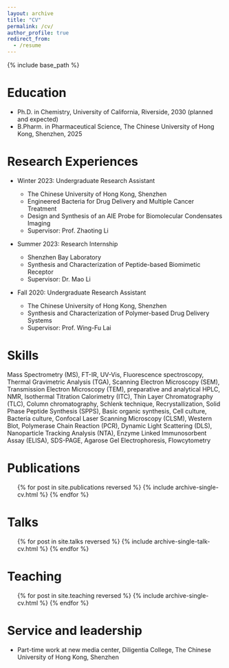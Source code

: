 ```yaml
---
layout: archive
title: "CV"
permalink: /cv/
author_profile: true
redirect_from:
  - /resume
---
```


{% include base_path %}

Education
======
* Ph.D. in Chemistry, University of California, Riverside, 2030 (planned and expected)
* B.Pharm. in Pharmaceutical Science, The Chinese University of Hong Kong, Shenzhen, 2025

Research Experiences
======
* Winter 2023: Undergraduate Research Assistant
  * The Chinese University of Hong Kong, Shenzhen
  * Engineered Bacteria for Drug Delivery and Multiple Cancer Treatment
  * Design and Synthesis of an AIE Probe for Biomolecular Condensates Imaging
  * Supervisor: Prof. Zhaoting Li

* Summer 2023: Research Internship
  * Shenzhen Bay Laboratory
  * Synthesis and Characterization of Peptide-based Biomimetic Receptor
  * Supervisor: Dr. Mao Li

* Fall 2020: Undergraduate Research Assistant
  * The Chinese University of Hong Kong, Shenzhen
  * Synthesis and Characterization of Polymer-based Drug Delivery Systems
  * Supervisor: Prof. Wing-Fu Lai
  
Skills
======
Mass Spectrometry (MS), FT-IR, UV-Vis, Fluorescence spectroscopy, Thermal Gravimetric Analysis (TGA), Scanning Electron Microscopy (SEM), Transmission Electron Microscopy (TEM), preparative and analytical HPLC, NMR, Isothermal Titration Calorimetry (ITC), Thin Layer Chromatography (TLC), Column chromatography, Schlenk technique, Recrystallization, Solid Phase Peptide Synthesis (SPPS), Basic organic synthesis, Cell culture, Bacteria culture, Confocal Laser Scanning Microscopy (CLSM), Western Blot, Polymerase Chain Reaction (PCR), Dynamic Light Scattering (DLS), Nanoparticle Tracking Analysis (NTA), Enzyme Linked Immunosorbent Assay (ELISA), SDS-PAGE, Agarose Gel Electrophoresis, Flowcytometry

Publications
======
  <ul>{% for post in site.publications reversed %}
    {% include archive-single-cv.html %}
  {% endfor %}</ul>
  
Talks
======
  <ul>{% for post in site.talks reversed %}
    {% include archive-single-talk-cv.html  %}
  {% endfor %}</ul>
  
Teaching
======
  <ul>{% for post in site.teaching reversed %}
    {% include archive-single-cv.html %}
  {% endfor %}</ul>
  
Service and leadership
======
* Part-time work at new media center, Diligentia College, The Chinese University of Hong Kong, Shenzhen
